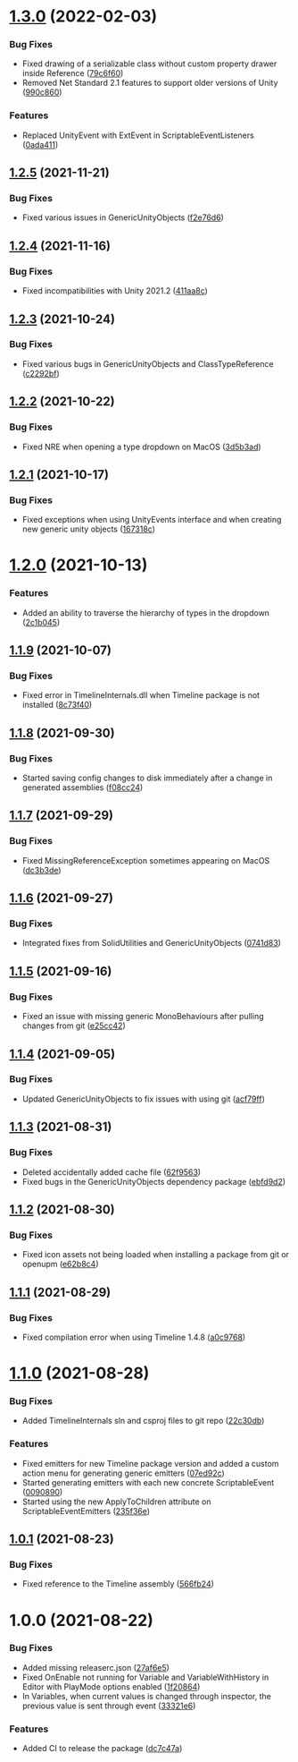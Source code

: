 # [1.3.0](https://github.com/SolidAlloy/GenericScriptableArchitecture/compare/1.2.5...1.3.0) (2022-02-03)


### Bug Fixes

* Fixed drawing of a serializable class without custom property drawer inside Reference ([79c6f60](https://github.com/SolidAlloy/GenericScriptableArchitecture/commit/79c6f609fc2be77560d2015626d8f5d6aae981fa))
* Removed Net Standard 2.1 features to support older versions of Unity ([990c860](https://github.com/SolidAlloy/GenericScriptableArchitecture/commit/990c860602c69e1318e89bf027822a1d6fd75f89))


### Features

* Replaced UnityEvent with ExtEvent in ScriptableEventListeners ([0ada411](https://github.com/SolidAlloy/GenericScriptableArchitecture/commit/0ada411d3a998934071561bd0ff8b27b8afa490f))

## [1.2.5](https://github.com/SolidAlloy/GenericScriptableArchitecture/compare/1.2.4...1.2.5) (2021-11-21)


### Bug Fixes

* Fixed various issues in GenericUnityObjects ([f2e76d6](https://github.com/SolidAlloy/GenericScriptableArchitecture/commit/f2e76d6b3935c81561dc5db0c4dbeaa06548687a))

## [1.2.4](https://github.com/SolidAlloy/GenericScriptableArchitecture/compare/1.2.3...1.2.4) (2021-11-16)


### Bug Fixes

* Fixed incompatibilities with Unity 2021.2 ([411aa8c](https://github.com/SolidAlloy/GenericScriptableArchitecture/commit/411aa8c689f5686d2e5da38c5095896b6d688282))

## [1.2.3](https://github.com/SolidAlloy/GenericScriptableArchitecture/compare/1.2.2...1.2.3) (2021-10-24)


### Bug Fixes

* Fixed various bugs in GenericUnityObjects and ClassTypeReference ([c2292bf](https://github.com/SolidAlloy/GenericScriptableArchitecture/commit/c2292bf07e4cca47fd778d714ee80590ee96f5d6))

## [1.2.2](https://github.com/SolidAlloy/GenericScriptableArchitecture/compare/1.2.1...1.2.2) (2021-10-22)


### Bug Fixes

* Fixed NRE when opening a type dropdown on MacOS ([3d5b3ad](https://github.com/SolidAlloy/GenericScriptableArchitecture/commit/3d5b3adb84a4207ea4eaf2a633bbb2d851b2fe11))

## [1.2.1](https://github.com/SolidAlloy/GenericScriptableArchitecture/compare/1.2.0...1.2.1) (2021-10-17)


### Bug Fixes

* Fixed exceptions when using UnityEvents interface and when creating new generic unity objects ([167318c](https://github.com/SolidAlloy/GenericScriptableArchitecture/commit/167318c4ad54c9a11ee24f496937ecee58e39b9f))

# [1.2.0](https://github.com/SolidAlloy/GenericScriptableArchitecture/compare/1.1.9...1.2.0) (2021-10-13)


### Features

* Added an ability to traverse the hierarchy of types in the dropdown ([2c1b045](https://github.com/SolidAlloy/GenericScriptableArchitecture/commit/2c1b04508403107759e40d10c006b64000e888ee))

## [1.1.9](https://github.com/SolidAlloy/GenericScriptableArchitecture/compare/1.1.8...1.1.9) (2021-10-07)


### Bug Fixes

* Fixed error in TimelineInternals.dll when Timeline package is not installed ([8c73f40](https://github.com/SolidAlloy/GenericScriptableArchitecture/commit/8c73f402037648812d2a0d7e403472847ca19252))

## [1.1.8](https://github.com/SolidAlloy/GenericScriptableArchitecture/compare/1.1.7...1.1.8) (2021-09-30)


### Bug Fixes

* Started saving config changes to disk immediately after a change in generated assemblies ([f08cc24](https://github.com/SolidAlloy/GenericScriptableArchitecture/commit/f08cc24e25abfe28a8c77bdc04709781fcdf7b68))

## [1.1.7](https://github.com/SolidAlloy/GenericScriptableArchitecture/compare/1.1.6...1.1.7) (2021-09-29)


### Bug Fixes

* Fixed MissingReferenceException sometimes appearing on MacOS ([dc3b3de](https://github.com/SolidAlloy/GenericScriptableArchitecture/commit/dc3b3de4fec71023d10a211bfafd3e6d64b7f51e))

## [1.1.6](https://github.com/SolidAlloy/GenericScriptableArchitecture/compare/1.1.5...1.1.6) (2021-09-27)


### Bug Fixes

* Integrated fixes from SolidUtilities and GenericUnityObjects ([0741d83](https://github.com/SolidAlloy/GenericScriptableArchitecture/commit/0741d83e2a15d247e4db4e9ae43f7c9e9ec0ff09))

## [1.1.5](https://github.com/SolidAlloy/GenericScriptableArchitecture/compare/1.1.4...1.1.5) (2021-09-16)


### Bug Fixes

* Fixed an issue with missing generic MonoBehaviours after pulling changes from git ([e25cc42](https://github.com/SolidAlloy/GenericScriptableArchitecture/commit/e25cc4276d8a59f8cb8003c0f8413a6e6af938ba))

## [1.1.4](https://github.com/SolidAlloy/GenericScriptableArchitecture/compare/1.1.3...1.1.4) (2021-09-05)


### Bug Fixes

* Updated GenericUnityObjects to fix issues with using git ([acf79ff](https://github.com/SolidAlloy/GenericScriptableArchitecture/commit/acf79ff751cb938a39e797e05a8ed7780e7a83d7))

## [1.1.3](https://github.com/SolidAlloy/GenericScriptableArchitecture/compare/1.1.2...1.1.3) (2021-08-31)


### Bug Fixes

* Deleted accidentally added cache file ([62f9563](https://github.com/SolidAlloy/GenericScriptableArchitecture/commit/62f95635bd6a333f3cbb5e8e333dbb2891c423bf))
* Fixed bugs in the GenericUnityObjects dependency package ([ebfd9d2](https://github.com/SolidAlloy/GenericScriptableArchitecture/commit/ebfd9d2e6897b49335f68fa1658de67062837fe7))

## [1.1.2](https://github.com/SolidAlloy/GenericScriptableArchitecture/compare/1.1.1...1.1.2) (2021-08-30)


### Bug Fixes

* Fixed icon assets not being loaded when installing a package from git or openupm ([e62b8c4](https://github.com/SolidAlloy/GenericScriptableArchitecture/commit/e62b8c4c92de59a2bda4bd31fa0ecd993e200459))

## [1.1.1](https://github.com/SolidAlloy/GenericScriptableArchitecture/compare/1.1.0...1.1.1) (2021-08-29)


### Bug Fixes

* Fixed compilation error when using Timeline 1.4.8 ([a0c9768](https://github.com/SolidAlloy/GenericScriptableArchitecture/commit/a0c976802ad819991293c6cc181d514346de88b8))

# [1.1.0](https://github.com/SolidAlloy/GenericScriptableArchitecture/compare/1.0.1...1.1.0) (2021-08-28)


### Bug Fixes

* Added TimelineInternals sln and csproj files to git repo ([22c30db](https://github.com/SolidAlloy/GenericScriptableArchitecture/commit/22c30db68ebdbec768017d3651543599587de185))


### Features

* Fixed emitters for new Timeline package version and added a custom action menu for generating generic emitters ([07ed92c](https://github.com/SolidAlloy/GenericScriptableArchitecture/commit/07ed92c35c84d697bea0b6444e65cac7771e58a9))
* Started generating emitters with each new concrete ScriptableEvent ([0090890](https://github.com/SolidAlloy/GenericScriptableArchitecture/commit/0090890d8f3c31b8ca801c37684b38bcb7fe836d))
* Started using the new ApplyToChildren attribute on ScriptableEventEmitters ([235f36e](https://github.com/SolidAlloy/GenericScriptableArchitecture/commit/235f36e4f6dcfce9a5501b6bffa06ef1f8fd4768))

## [1.0.1](https://github.com/SolidAlloy/GenericScriptableArchitecture/compare/1.0.0...1.0.1) (2021-08-23)


### Bug Fixes

* Fixed reference to the Timeline assembly ([566fb24](https://github.com/SolidAlloy/GenericScriptableArchitecture/commit/566fb2456a1c478ca32c2f4755b0861a08e3d22b))

# 1.0.0 (2021-08-22)


### Bug Fixes

* Added missing releaserc.json ([27af6e5](https://github.com/SolidAlloy/GenericScriptableArchitecture/commit/27af6e542a9f0d49897b64fd32734e519a822038))
* Fixed OnEnable not running for Variable and VariableWithHistory in Editor with PlayMode options enabled ([1f20864](https://github.com/SolidAlloy/GenericScriptableArchitecture/commit/1f20864cb2253cf30c4de5ff2227cc9ec0c3a769))
* In Variables, when current values is changed through inspector, the previous value is sent through event ([33321e6](https://github.com/SolidAlloy/GenericScriptableArchitecture/commit/33321e6d84a69d730b28f8ebd024116bb0cc25b1))


### Features

* Added CI to release the package ([dc7c47a](https://github.com/SolidAlloy/GenericScriptableArchitecture/commit/dc7c47a048cea7b1656ca600bdf89fd256d07913))
